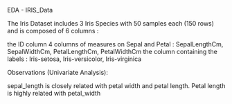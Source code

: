 EDA - IRIS_Data

The Iris Dataset includes 3 Iris Species with 50 samples each (150 rows) and is composed of 6 columns :

the ID column 4 columns of measures on Sepal and Petal : SepalLengthCm, SepalWidthCm, PetalLengthCm, PetalWidthCm the column containing the labels : Iris-setosa, Iris-versicolor, Iris-virginica

Observations (Univariate Analysis):

sepal_length is closely related with petal width and petal length.
Petal length is highly related with petal_width

